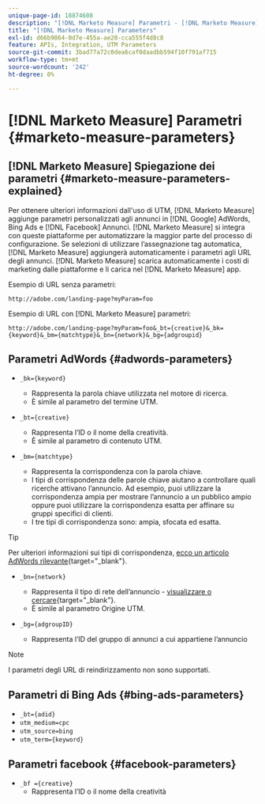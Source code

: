 ```yaml
---
unique-page-id: 18874608
description: "[!DNL Marketo Measure] Parametri - [!DNL Marketo Measure] - Documentazione del prodotto"
title: "[!DNL Marketo Measure] Parameters"
exl-id: d66b9864-0d7e-455a-ae20-cca555f4d8c8
feature: APIs, Integration, UTM Parameters
source-git-commit: 3bad77a72c0dea6caf0daadbb594f10f791af715
workflow-type: tm+mt
source-wordcount: '242'
ht-degree: 0%

---
```


# [!DNL Marketo Measure] Parametri {#marketo-measure-parameters}

## [!DNL Marketo Measure] Spiegazione dei parametri {#marketo-measure-parameters-explained}

Per ottenere ulteriori informazioni dall&#39;uso di UTM, [!DNL Marketo Measure] aggiunge parametri personalizzati agli annunci in [!DNL Google] AdWords, Bing Ads e [!DNL Facebook] Annunci. [!DNL Marketo Measure] si integra con queste piattaforme per automatizzare la maggior parte del processo di configurazione. Se selezioni di utilizzare l’assegnazione tag automatica, [!DNL Marketo Measure] aggiungerà automaticamente i parametri agli URL degli annunci. [!DNL Marketo Measure] scarica automaticamente i costi di marketing dalle piattaforme e li carica nel [!DNL Marketo Measure] app.

Esempio di URL senza parametri:

`http://adobe.com/landing-page?myParam=foo`

Esempio di URL con [!DNL Marketo Measure] parametri:

`http://adobe.com/landing-page?myParam=foo&_bt={creative}&_bk={keyword}&_bm={matchtype}&_bn={network}&_bg={adgroupid}`

## Parametri AdWords {#adwords-parameters}

* `_bk={keyword}`
   * Rappresenta la parola chiave utilizzata nel motore di ricerca.
   * È simile al parametro del termine UTM.

* `_bt={creative}`
   * Rappresenta l’ID o il nome della creatività.
   * È simile al parametro di contenuto UTM.

* `_bm={matchtype}`
   * Rappresenta la corrispondenza con la parola chiave.
   * I tipi di corrispondenza delle parole chiave aiutano a controllare quali ricerche attivano l’annuncio. Ad esempio, puoi utilizzare la corrispondenza ampia per mostrare l’annuncio a un pubblico ampio oppure puoi utilizzare la corrispondenza esatta per affinare su gruppi specifici di clienti.
   * I tre tipi di corrispondenza sono: ampia, sfocata ed esatta.

>[!TIP]
>
>Per ulteriori informazioni sui tipi di corrispondenza, [ecco un articolo AdWords rilevante](https://support.google.com/adwords/answer/2497836?hl=en){target="_blank"}.

* `_bn={network}`
   * Rappresenta il tipo di rete dell’annuncio - [visualizzare o cercare](https://support.google.com/adwords/answer/1752334?hl=en){target="_blank"}.
   * È simile al parametro Origine UTM.

* `_bg={adgroupID}`
   * Rappresenta l’ID del gruppo di annunci a cui appartiene l’annuncio

>[!NOTE]
>
>I parametri degli URL di reindirizzamento non sono supportati.

## Parametri di Bing Ads {#bing-ads-parameters}

* `_bt={adid}`
* `utm_medium=cpc`
* `utm_source=bing`
* `utm_term={keyword}`

## Parametri facebook {#facebook-parameters}

* `_bf ={creative}`
   * Rappresenta l’ID o il nome della creatività
